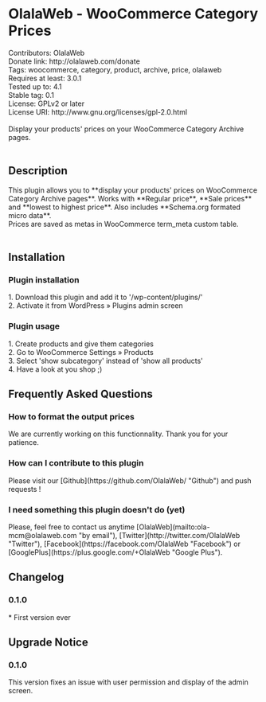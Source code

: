 <h1>OlalaWeb - WooCommerce Category Prices</h1>
Contributors: OlalaWeb<br />
Donate link: http://olalaweb.com/donate<br />
Tags: woocommerce, category, product, archive, price, olalaweb<br />
Requires at least: 3.0.1<br />
Tested up to: 4.1<br />
Stable tag: 0.1<br />
License: GPLv2 or later<br />
License URI: http://www.gnu.org/licenses/gpl-2.0.html<br />
<br />
Display your products' prices on your WooCommerce Category Archive pages.<br />
<br />
<h2>Description</h2>
This plugin allows you to **display your products' prices on WooCommerce Category Archive pages**. Works with **Regular price**, **Sale prices** and **lowest to highest price**. Also includes **Schema.org formated micro data**.<br />
Prices are saved as metas in WooCommerce term_meta custom table.<br />
<br />
<h2>Installation</h2>
<h3>Plugin installation</h3>
1. Download this plugin and add it to '/wp-content/plugins/'<br />
2. Activate it from WordPress &raquo; Plugins admin screen<br />

<h3>Plugin usage </h3>
1. Create products and give them categories<br />
2. Go to WooCommerce Settings &raquo; Products<br />
3. Select 'show subcategory' instead of 'show all products'<br />
4. Have a look at you shop ;)<br />

<h2>Frequently Asked Questions</h2>
<h3>How to format the output prices</h3>
We are currently working on this functionnality. Thank you for your patience.<br />

<h3>How can I contribute to this plugin</h3>
Please visit our [Github](https://github.com/OlalaWeb/ "Github") and push requests !<br />

<h3>I need something this plugin doesn't do (yet)</h3>
Please, feel free to contact us anytime [OlalaWeb](mailto:ola-mcm@olalaweb.com "by email"), [Twitter](http://twitter.com/OlalaWeb "Twitter"), [Facebook](https://facebook.com/OlalaWeb "Facebook") or [GooglePlus](https://plus.google.com/+OlalaWeb "Google Plus").


<h2>Changelog</h2>
<h3>0.1.0</h3>
* First version ever<br />

<h2>Upgrade Notice</h2>
<h3>0.1.0</h3>
This version fixes an issue with user permission and display of the admin screen.<br />
